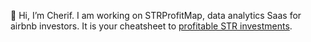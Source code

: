 👋 Hi, I’m Cherif. I am working on STRProfitMap, data analytics Saas for airbnb investors. It is your cheatsheet to [profitable STR investments](https://www.strprofitmap.com). 
